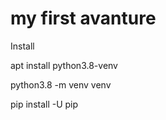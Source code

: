 # my first avanture

Install

apt install python3.8-venv

python3.8 -m venv venv

pip install -U pip
